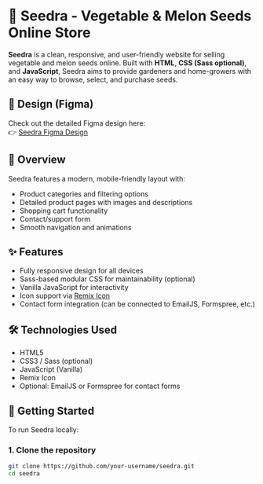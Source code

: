 # 🌱 Seedra - Vegetable & Melon Seeds Online Store

**Seedra** is a clean, responsive, and user-friendly website for selling vegetable and melon seeds online. Built with **HTML**, **CSS (Sass optional)**, and **JavaScript**, Seedra aims to provide gardeners and home-growers with an easy way to browse, select, and purchase seeds.

## 🎨 Design (Figma)

Check out the detailed Figma design here:  
👉 [Seedra Figma Design](https://www.figma.com/design/tnGlAMrUBkC1oyPU2laxtY/Seedra--Copy-?node-id=0-1&p=f&t=mMCHY050P7HiGw2g-0)


## 📄 Overview

Seedra features a modern, mobile-friendly layout with:  
- Product categories and filtering options  
- Detailed product pages with images and descriptions  
- Shopping cart functionality  
- Contact/support form  
- Smooth navigation and animations

## ✨ Features

- Fully responsive design for all devices  
- Sass-based modular CSS for maintainability (optional)  
- Vanilla JavaScript for interactivity  
- Icon support via [Remix Icon](https://remixicon.com/)  
- Contact form integration (can be connected to EmailJS, Formspree, etc.)

## 🛠 Technologies Used

- HTML5  
- CSS3 / Sass (optional)  
- JavaScript (Vanilla)  
- Remix Icon  
- Optional: EmailJS or Formspree for contact forms

## 🚀 Getting Started

To run Seedra locally:

### 1. Clone the repository

```bash
git clone https://github.com/your-username/seedra.git
cd seedra
